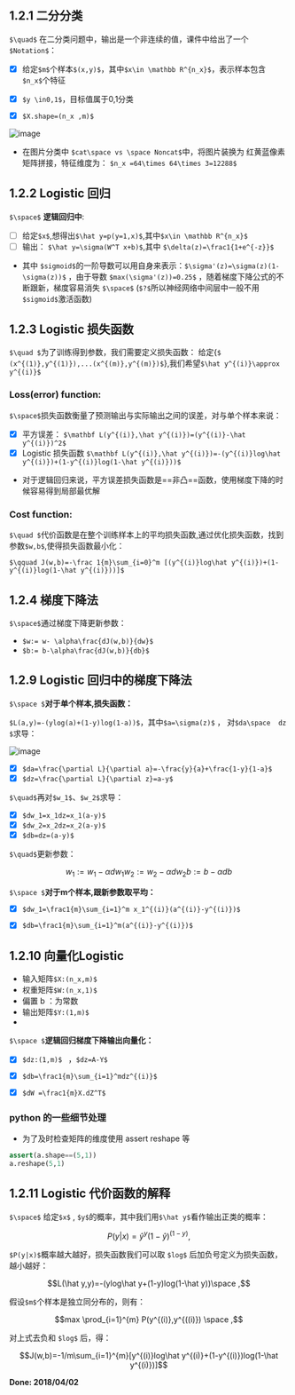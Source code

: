 

## 1.2.1 二分分类
`$\quad$` 在二分类问题中，输出是一个非连续的值，课件中给出了一个`$Notation$`：
- [x] 给定`$m$`个样本`$(x,y)$`，其中`$x\in \mathbb R^{n_x}$`，表示样本包含`$n_x$`个特征
- [x] `$y \in0,1$`，目标值属于0,1分类
- [x] `$X.shape=(n_x ,m)$`


![image](https://thumbnail0.baidupcs.com/thumbnail/9bf3c3de70929d69b4b112340d8f8e69?fid=2218538830-250528-930613641238610&time=1522720800&rt=sh&sign=FDTAER-DCb740ccc5511e5e8fedcff06b081203-K5WFXI7gom0c2XbKUw1vgnPEwP8%3D&expires=8h&chkv=0&chkbd=0&chkpc=&dp-logid=9061403552129359584&dp-callid=0&size=c710_u400&quality=100&vuk=-&ft=video)

- 在图片分类中 `$cat\space vs \space Noncat$`中，将图片装换为 红黄蓝像素矩阵拼接，特征维度为： `$n_x =64\times 64\times 3=12288$`


## 1.2.2 Logistic 回归 

`$\space$` **逻辑回归中**:
- [ ] 给定`$x$`,想得出`$\hat y=p(y=1,x)$`,其中`$x\in \mathbb R^{n_x}$`
- [ ]  输出： `$\hat y=\sigma(W^T x+b)$`,其中 `$\delta(z)=\frac1{1+e^{-z}}$`

- 其中 `$sigmoid$`的一阶导数可以用自身来表示：`$\sigma'(z)=\sigma(z)(1-\sigma(z))$` ，由于导数 `$max(\sigma'(z))=0.25$` ，随着梯度下降公式的不断跟新，梯度容易消失 `$\space$` (`$?$`所以神经网络中间层中一般不用`$sigmoid$`激活函数)


## 1.2.3 Logistic 损失函数

`$\quad $`为了训练得到参数，我们需要定义损失函数：
给定{`$ (x^{(1)},y^{(1)}),...(x^{(m)},y^{(m)})$`},我们希望`$\hat y^{(i)}\approx y^{(i)}$`

### Loss(error) function: 

`$\space$`损失函数衡量了预测输出与实际输出之间的误差，对与单个样本来说：
- [x] 平方误差： `$\mathbf L(y^{(i)},\hat y^{(i)})=(y^{(i)}-\hat y^{(i)})^2$`
- [x] Logistic 损失函数 `$\mathbf L(y^{(i)},\hat y^{(i)})=-(y^{(i)}log\hat y^{(i)})+(1-y^{(i)}log(1-\hat y^{(i)}))$`

- 对于逻辑回归来说，平方误差损失函数是==非凸==函数，使用梯度下降的时候容易得到局部最优解


### Cost function:
`$\quad $`代价函数是在整个训练样本上的平均损失函数,通过优化损失函数，找到参数`$w,b$`,使得损失函数最小化：


`$\qquad J(w,b)=-\frac 1{m}\sum_{i=0}^m [(y^{(i)}log\hat y^{(i)})+(1-y^{(i)}log(1-\hat y^{(i)}))]$` 



## 1.2.4 梯度下降法

`$\space$`通过梯度下降更新参数：
-  `$w:= w- \alpha\frac{dJ(w,b)}{dw}$`
-  `$b:= b-\alpha\frac{dJ(w,b)}{db}$`



## 1.2.9 Logistic 回归中的梯度下降法 

`$\space $`**对于单个样本,损失函数：**

`$L(a,y)=-(ylog(a)+(1-y)log(1-a))$`，其中`$a=\sigma(z)$` ， 对`$da\space  dz $`求导：

 ![image](https://thumbnail0.baidupcs.com/thumbnail/b484122c1802a24e4cd598f373720869?fid=2218538830-250528-1029129659348562&time=1522720800&rt=sh&sign=FDTAER-DCb740ccc5511e5e8fedcff06b081203-KBz3JsfOyOrJuarbGA62zh%2BFVR0%3D&expires=8h&chkv=0&chkbd=0&chkpc=&dp-logid=9061430557877639522&dp-callid=0&size=c710_u400&quality=100&vuk=-&ft=video)

- [x] `$da=\frac{\partial L}{\partial a}=-\frac{y}{a}+\frac{1-y}{1-a}$`
- [x] `$dz=\frac{\partial L}{\partial z}=a-y$`

`$\quad$`再对`$w_1$`、`$w_2$`求导：
- [x] `$dw_1=x_1dz=x_1(a-y)$`
- [x] `$dw_2=x_2dz=x_2(a-y)$`
- [x] `$db=dz=(a-y)$`

`$\quad$`更新参数：

```math
w_1:=w_1-\alpha dw_1

w_2:=w_2-\alpha dw_2

b:=b-\alpha db
```

`$\space $`**对于m个样本,跟新参数取平均：**

- [x] `$dw_1=\frac1{m}\sum_{i=1}^m x_1^{(i)}(a^{(i)}-y^{(i)})$`
- [x] `$db=\frac1{m}\sum_{i=1}^m(a^{(i)}-y^{(i)})$`


## 1.2.10 向量化Logistic 

- 输入矩阵`$X:(n_x,m)$`
- 权重矩阵`$W:(n_x,1)$`
- 偏置 b ：为常数
- 输出矩阵`$Y:(1,m)$`  
- 

`$\space $`**逻辑回归梯度下降输出向量化：**

- [x] `$dz:(1,m)$ `   ，`$dz=A-Y$`
- [x] `$db=\frac1{m}\sum_{i=1}^mdz^{(i)}$`
- [x] `$dW =\frac1{m}X.dZ^T$` 


### python 的一些细节处理

- 为了及时检查矩阵的维度使用 assert  reshape 等  

```python 
assert(a.shape==(5,1))
a.reshape(5,1)
```


## 1.2.11 Logistic  代价函数的解释 

`$\space$` 给定`$x$` , `$y$`的概率，其中我们用`$\hat y$`看作输出正类的概率：

```math
P(y|x) = \hat y^y(1-\hat y)^{(1-y)}  ,
```
`$P(y|x)$`概率越大越好，损失函数我们可以取 `$log$` 后加负号定义为损失函数，越小越好：

```math
L(\hat y,y)=-(ylog\hat y+(1-y)log(1-\hat y))\space ,
```
假设`$m$`个样本是独立同分布的，则有：

```math
max \prod_{i=1}^{m} P(y^{(i)},y^{((i)}) \space ,
```
对上式去负和 `$log$` 后，得：


```math
J(w,b)=-1/m\sum_{i=1}^{m}[y^{(i)}log\hat y^{(i)}+(1-y^{(i)})log(1-\hat y^{(i)})]
```



**Done: 2018/04/02**

